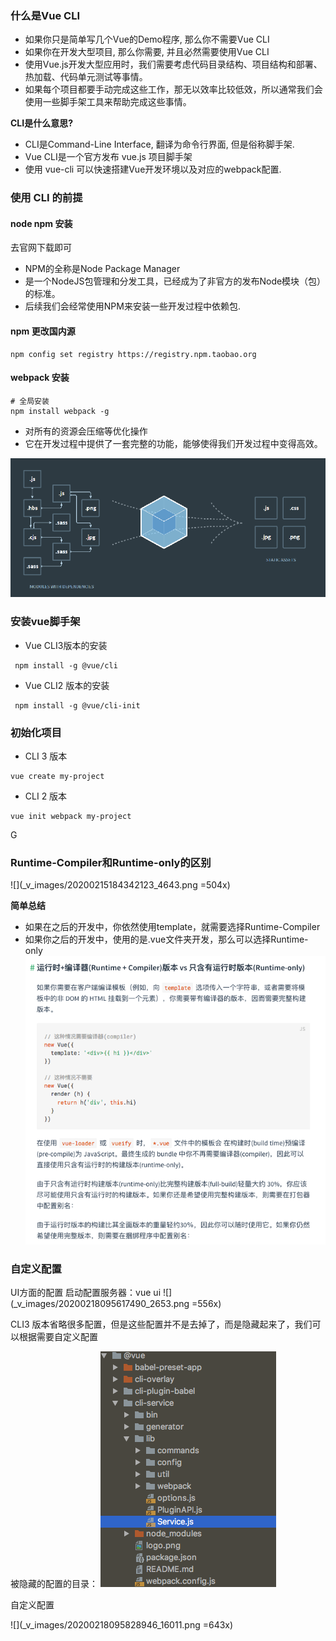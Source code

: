 
### 什么是Vue CLI

- 如果你只是简单写几个Vue的Demo程序, 那么你不需要Vue CLI
- 如果你在开发大型项目, 那么你需要, 并且必然需要使用Vue CLI
- 使用Vue.js开发大型应用时，我们需要考虑代码目录结构、项目结构和部署、热加载、代码单元测试等事情。
- 如果每个项目都要手动完成这些工作，那无以效率比较低效，所以通常我们会使用一些脚手架工具来帮助完成这些事情。

**CLI是什么意思?**

- CLI是Command-Line Interface, 翻译为命令行界面, 但是俗称脚手架.
- Vue CLI是一个官方发布 vue.js 项目脚手架
- 使用 vue-cli 可以快速搭建Vue开发环境以及对应的webpack配置.

### 使用 CLI 的前提

#### node npm 安装
去官网下载即可

- NPM的全称是Node Package Manager
- 是一个NodeJS包管理和分发工具，已经成为了非官方的发布Node模块（包）的标准。
- 后续我们会经常使用NPM来安装一些开发过程中依赖包.

#### npm 更改国内源

```shell
npm config set registry https://registry.npm.taobao.org
```

#### webpack 安装

```shell
# 全局安装
npm install webpack -g
```
- 对所有的资源会压缩等优化操作
- 它在开发过程中提供了一套完整的功能，能够使得我们开发过程中变得高效。

![](_v_images/20200215140854214_21720.png)

### 安装vue脚手架

- Vue CLI3版本的安装

```shell
 npm install -g @vue/cli
```

- Vue CLI2 版本的安装

```shell
 npm install -g @vue/cli-init
```

### 初始化项目

- CLI 3 版本
```shell
vue create my-project
```

- CLI 2 版本

```shell
vue init webpack my-project
```
G
### Runtime-Compiler和Runtime-only的区别
![](_v_images/20200215184342123_4643.png =504x)

**简单总结**

- 如果在之后的开发中，你依然使用template，就需要选择Runtime-Compiler
- 如果你之后的开发中，使用的是.vue文件夹开发，那么可以选择Runtime-only
![](_v_images/20200215184526456_27898.png)


### 自定义配置

UI方面的配置  启动配置服务器：vue ui
![](_v_images/20200218095617490_2653.png =556x)

CLI3 版本省略很多配置，但是这些配置并不是去掉了，而是隐藏起来了，我们可以根据需要自定义配置

被隐藏的配置的目录：
![](_v_images/20200218095744348_10514.png)

自定义配置

![](_v_images/20200218095828946_16011.png =643x)